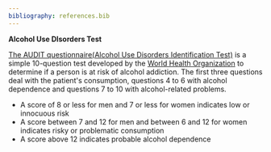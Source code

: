 ```yaml
---
bibliography: references.bib
---
```


**Alcohol Use DIsorders Test**

[The AUDIT questionnaire(Alcohol Use Disorders Identification Test)](https://nida.nih.gov/sites/default/files/audit.pdf) is a simple 10-question test developed by the [World Health Organization](https://www.who.int/fr) to determine if a person is at risk of alcohol addiction. The first three questions deal with the patient's consumption, questions 4 to 6 with alcohol dependence and questions 7 to 10 with alcohol-related problems.
- A score of 8 or less for men and 7 or less for women indicates low or innocuous risk
- A score between 7 and 12 for men and between 6 and 12 for women indicates risky or problematic consumption
- A score above 12 indicates probable alcohol dependence